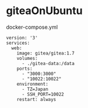 # giteaOnUbuntu

docker-compose.yml
~~~
version: '3'
services:
  web:
    image: gitea/gitea:1.7
    volumes:
      - ./gitea-data:/data
    ports:
      - "3000:3000"
      - "10022:10022"
    environment:
      - TZ=Japan
      - SSH_PORT=10022
    restart: always
~~~
